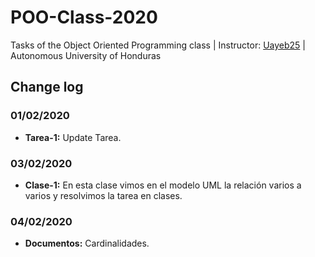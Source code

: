 # POO-Class-2020
Tasks of the Object Oriented Programming class | Instructor: [Uayeb25](https://github.com/uayeb25) | Autonomous University of Honduras

## Change log

### 01/02/2020
- **Tarea-1:** Update Tarea.

### 03/02/2020
- **Clase-1:** En esta clase vimos en el modelo UML la relación varios a varios y resolvimos la tarea en clases.

### 04/02/2020
- **Documentos:** Cardinalidades.
